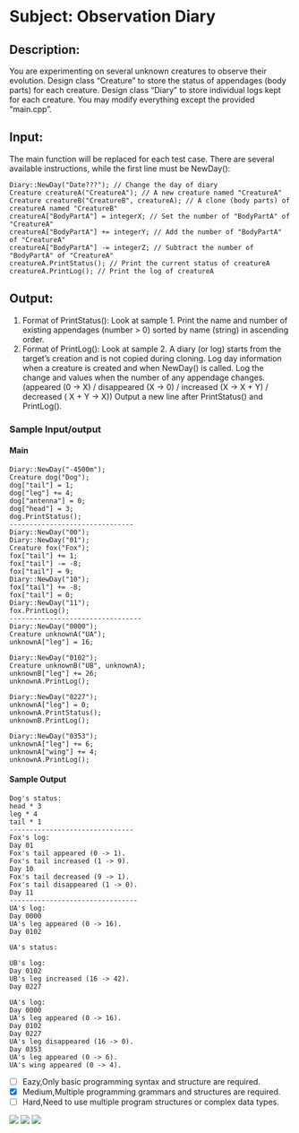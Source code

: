 # Subject: Observation Diary
## Description:
You are experimenting on several unknown creatures to observe their evolution.
Design class “Creature” to store the status of appendages (body parts) for
each creature.
Design class “Diary” to store individual logs kept for each creature.
You may modify everything except the provided “main.cpp”.

## Input:
The main function will be replaced for each test case.
There are several available instructions, while the first line must be NewDay():
```
Diary::NewDay("Date???"); // Change the day of diary
Creature creatureA("CreatureA"); // A new creature named "CreatureA"
Creature creatureB("CreatureB", creatureA); // A clone (body parts) of creatureA named "CreatureB"
creatureA["BodyPartA"] = integerX; // Set the number of "BodyPartA" of "CreatureA"
creatureA["BodyPartA"] += integerY; // Add the number of "BodyPartA" of "CreatureA"
creatureA["BodyPartA"] -= integerZ; // Subtract the number of "BodyPartA" of "CreatureA"
creatureA.PrintStatus(); // Print the current status of creatureA
creatureA.PrintLog(); // Print the log of creatureA
```
## Output:
1.	Format of PrintStatus(): Look at sample 1.
Print the name and number of existing appendages (number > 0) sorted by name (string) in ascending order.
2.	Format of PrintLog(): Look at sample 2.
A diary (or log) starts from the target’s creation and is not copied during cloning.
Log day information when a creature is created and when NewDay() is called.
Log the change and values when the number of any appendage changes.
(appeared (0 -> X) / disappeared (X -> 0) / increased (X -> X + Y) / decreased ( X + Y -> X))
Output a new line after PrintStatus() and PrintLog().

### Sample Input/output	
#### Main 
```
Diary::NewDay("-4500m");
Creature dog("Dog");
dog["tail"] = 1;
dog["leg"] += 4;
dog["antenna"] = 0;
dog["head"] = 3;
dog.PrintStatus();
-------------------------------
Diary::NewDay("00");
Diary::NewDay("01");
Creature fox("Fox");
fox["tail"] += 1;
fox["tail"] -= -8;
fox["tail"] = 9;
Diary::NewDay("10");
fox["tail"] += -8;
fox["tail"] = 0;
Diary::NewDay("11");
fox.PrintLog();
---------------------------------
Diary::NewDay("0000");
Creature unknownA("UA");
unknownA["leg"] = 16;

Diary::NewDay("0102");
Creature unknownB("UB", unknownA);
unknownB["leg"] += 26;
unknownA.PrintLog();

Diary::NewDay("0227");
unknownA["leg"] = 0;
unknownA.PrintStatus();
unknownB.PrintLog();

Diary::NewDay("0353");
unknownA["leg"] += 6;
unknownA["wing"] += 4;
unknownA.PrintLog();
```

#### Sample Output 
```
Dog's status:
head * 3
leg * 4
tail * 1
-------------------------------
Fox's log:
Day 01
Fox's tail appeared (0 -> 1).
Fox's tail increased (1 -> 9).
Day 10
Fox's tail decreased (9 -> 1).
Fox's tail disappeared (1 -> 0).
Day 11
--------------------------------
UA's log:
Day 0000
UA's leg appeared (0 -> 16).
Day 0102

UA's status:

UB's log:
Day 0102
UB's leg increased (16 -> 42).
Day 0227

UA's log:
Day 0000
UA's leg appeared (0 -> 16).
Day 0102
Day 0227
UA's leg disappeared (16 -> 0).
Day 0353
UA's leg appeared (0 -> 6).
UA's wing appeared (0 -> 4).
```

- [ ]  Eazy,Only basic programming syntax and structure are required.
- [x]  Medium,Multiple programming grammars and structures are required.
- [ ] Hard,Need to use multiple program structures or complex data types.

![](https://i.imgur.com/2LUC6J5.png)
![](https://i.imgur.com/PWzv1iJ.png)
![](https://i.imgur.com/qzpGjVj.png)
